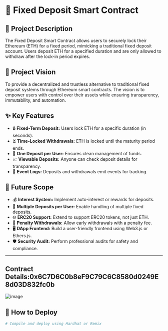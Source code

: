 # 🏦 Fixed Deposit Smart Contract

## 📄 Project Description
The Fixed Deposit Smart Contract allows users to securely lock their Ethereum (ETH) for a fixed period, mimicking a traditional fixed deposit account. Users deposit ETH for a specified duration and are only allowed to withdraw after the lock-in period expires.

## 🌟 Project Vision
To provide a decentralized and trustless alternative to traditional fixed deposit systems through Ethereum smart contracts. The vision is to empower users with control over their assets while ensuring transparency, immutability, and automation.

## ✨ Key Features
- 🔒 **Fixed-Term Deposit:** Users lock ETH for a specific duration (in seconds).
- ⏳ **Time-Locked Withdrawals:** ETH is locked until the maturity period ends.
- 👤 **One Deposit per User:** Ensures clean management of funds.
- 📈 **Viewable Deposits:** Anyone can check deposit details for transparency.
- 📢 **Event Logs:** Deposits and withdrawals emit events for tracking.

## 🔮 Future Scope
- 💰 **Interest System:** Implement auto-interest or rewards for deposits.
- 🔄 **Multiple Deposits per User:** Enable handling of multiple fixed deposits.
- 🌐 **ERC20 Support:** Extend to support ERC20 tokens, not just ETH.
- 🧾 **Penalty Withdrawals:** Allow early withdrawals with a penalty fee.
- 🖥 **DApp Frontend:** Build a user-friendly frontend using Web3.js or Ethers.js.
- 🛡 **Security Audit:** Perform professional audits for safety and compliance.

---
## Contract Details:0x6C7D6C0b8eF9C79C6C8580d0249E8d03D832fc0b  
![image](https://github.com/user-attachments/assets/afe328dc-a125-4b16-8ad6-8ee7d5e68bf1)

## 🚀 How to Deploy

```bash
# Compile and deploy using Hardhat or Remix
